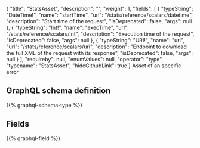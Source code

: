 {
  "title": "StatsAsset",
  "description": "",
  "weight": 1,
  "fields": [
    {
      "typeString": "DateTime!",
      "name": "startTime",
      "url": "/stats/reference/scalars/datetime",
      "description": "Start time of the request",
      "isDeprecated": false,
      "args": null
    },
    {
      "typeString": "Int!",
      "name": "execTime",
      "url": "/stats/reference/scalars/int",
      "description": "Execution time of the request",
      "isDeprecated": false,
      "args": null
    },
    {
      "typeString": "URI!",
      "name": "url",
      "url": "/stats/reference/scalars/uri",
      "description": "Endpoint to download the full XML of the request with its response",
      "isDeprecated": false,
      "args": null
    }
  ],
  "requireby": null,
  "enumValues": null,
  "operator": "type",
  "typename": "StatsAsset",
  "hideGithubLink": true
}
Asset of an specific error
## GraphQL schema definition

{{% graphql-schema-type %}}

## Fields

{{% graphql-field %}}
